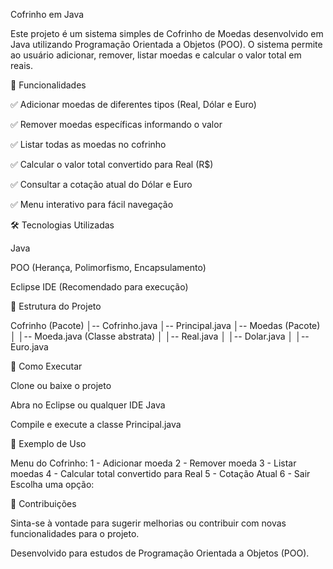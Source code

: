 Cofrinho em Java

Este projeto é um sistema simples de Cofrinho de Moedas desenvolvido em Java utilizando Programação Orientada a Objetos (POO). O sistema permite ao usuário adicionar, remover, listar moedas e calcular o valor total em reais.

📌 Funcionalidades

✅ Adicionar moedas de diferentes tipos (Real, Dólar e Euro)

✅ Remover moedas específicas informando o valor

✅ Listar todas as moedas no cofrinho

✅ Calcular o valor total convertido para Real (R$)

✅ Consultar a cotação atual do Dólar e Euro

✅ Menu interativo para fácil navegação

🛠 Tecnologias Utilizadas

Java

POO (Herança, Polimorfismo, Encapsulamento)

Eclipse IDE (Recomendado para execução)

📁 Estrutura do Projeto

Cofrinho (Pacote)
│-- Cofrinho.java
│-- Principal.java
│-- Moedas (Pacote)
│   │-- Moeda.java (Classe abstrata)
│   │-- Real.java
│   │-- Dolar.java
│   │-- Euro.java

🚀 Como Executar

Clone ou baixe o projeto

Abra no Eclipse ou qualquer IDE Java

Compile e execute a classe Principal.java

📜 Exemplo de Uso

Menu do Cofrinho:
1 - Adicionar moeda
2 - Remover moeda
3 - Listar moedas
4 - Calcular total convertido para Real
5 - Cotação Atual
6 - Sair
Escolha uma opção:

🔗 Contribuições

Sinta-se à vontade para sugerir melhorias ou contribuir com novas funcionalidades para o projeto.

Desenvolvido para estudos de Programação Orientada a Objetos (POO).
